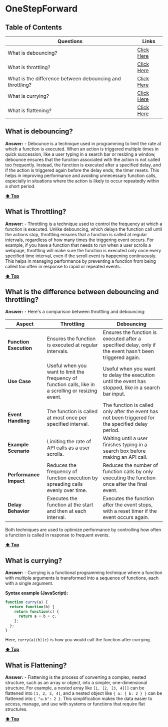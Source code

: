 # OneStepForward

## Table of Contents

| **Questions**                                               | **Links**                          |
|-------------------------------------------------------------|------------------------------------|
| What is debouncing?                                         | [Click Here](#what-is-debouncing)  |
| What is throttling?                                         | [Click Here](#what-is-throttling)  |
| What is the difference between debouncing and throttling?   | [Click Here](#what-is-the-difference-between-debouncing-and-throttling)  |
| What is currying?                                           | [Click Here](#what-is-currying)    |
| What is flattening?                                           | [Click Here](#what-is-flattening)    |

## What is debouncing?
**Answer:** - Debounce is a technique used in programming to limit the rate at which a function is executed. When an action is triggered multiple times in quick succession, like a user typing in a search bar or resizing a window, debounce ensures that the function associated with the action is not called too frequently. Instead, the function is executed after a specified delay, and if the action is triggered again before the delay ends, the timer resets. This helps in improving performance and avoiding unnecessary function calls, especially in situations where the action is likely to occur repeatedly within a short period.

[**⬆ Top**](#onestepforward)

## What is Throttling?
**Answer:** - Throttling is a technique used to control the frequency at which a function is executed. Unlike debouncing, which delays the function call until the actions stop, throttling ensures that a function is called at regular intervals, regardless of how many times the triggering event occurs. For example, if you have a function that needs to run when a user scrolls a webpage, throttling will make sure the function is executed only once every specified time interval, even if the scroll event is happening continuously. This helps in managing performance by preventing a function from being called too often in response to rapid or repeated events.

[**⬆ Top**](#onestepforward)

## What is the difference between debouncing and throttling?
**Answer:** - Here's a comparison between throttling and debouncing:

| **Aspect**               | **Throttling**                                              | **Debouncing**                                              |
|--------------------------|-------------------------------------------------------------|-------------------------------------------------------------|
| **Function Execution**    | Ensures the function is executed at regular intervals.      | Ensures the function is executed after a specified delay, only if the event hasn't been triggered again. |
| **Use Case**              | Useful when you want to limit the frequency of function calls, like in a scrolling or resizing event. | Useful when you want to delay the execution until the event has stopped, like in a search bar input. |
| **Event Handling**        | The function is called at most once per specified interval. | The function is called only after the event has not been triggered for the specified delay period. |
| **Example Scenario**      | Limiting the rate of API calls as a user scrolls.           | Waiting until a user finishes typing in a search box before making an API call. |
| **Performance Impact**    | Reduces the frequency of function execution by spreading calls evenly over time. | Reduces the number of function calls by only executing the function once after the final event. |
| **Delay Behavior**        | Executes the function at the start and then at each interval. | Executes the function after the event stops, with a reset timer if the event occurs again. |

Both techniques are used to optimize performance by controlling how often a function is called in response to frequent events.

[**⬆ Top**](#onestepforward)

## What is currying?
**Answer:** - Currying is a functional programming technique where a function with multiple arguments is transformed into a sequence of functions, each with a single argument.

**Syntax example (JavaScript):**
```javascript
function curry(a) {
  return function(b) {
    return function(c) {
      return a + b + c;
    };
  };
}
```
Here, `curry(a)(b)(c)` is how you would call the function after currying.

[**⬆ Top**](#onestepforward)

## What is Flattening?
**Answer:** - Flattening is the process of converting a complex, nested structure, such as an array or object, into a simpler, one-dimensional structure. For example, a nested array like `[1, [2, [3, 4]]]` can be flattened into `[1, 2, 3, 4]`, and a nested object like `{ a: { b: 2 } }` can be flattened into `{ "a.b": 2 }`. This simplification makes the data easier to access, manage, and use with systems or functions that require flat structures.

[**⬆ Top**](#onestepforward)

